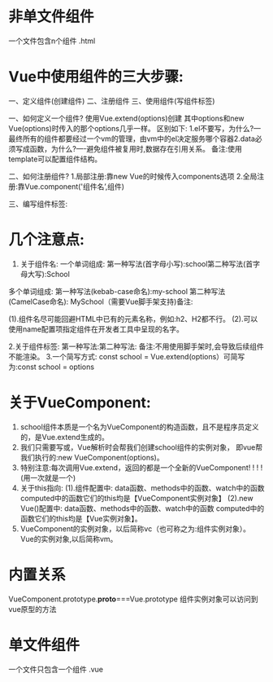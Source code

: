# 非单文件组件
一个文件包含n个组件 .html

# Vue中使用组件的三大步骤:
一、定义组件(创建组件)
二、注册组件
三、使用组件(写组件标签)

一、如何定义一个组件?
使用Vue.extend(options)创建
其中options和new Vue(options)时传入的那个options几乎一样。
区别如下:
1.el不要写，为什么?—
最终所有的组件都要经过一个vm的管理，由vm中的el决定服务哪个容器2.data必须写成函数，为什么?—-避免组件被复用时,数据存在引用关系。
备注:使用template可以配置组件结构。

二、如何注册组件?
1.局部注册:靠new Vue的时候传入components选项
2.全局注册:靠Vue.component('组件名’,组件)

三、编写组件标签:
<school></school>

# 几个注意点:
1. 关于组件名:
一个单词组成:
第一种写法(首字母小写):school第二种写法(首字母大写):School

多个单词组成:
第一种写法(kebab-case命名):my-school
第二种写法(CamelCase命名): MySchool（需要Vue脚手架支持)备注:

(1).组件名尽可能回避HTML中已有的元素名称，例如:h2、H2都不行。
(2).可以使用name配置项指定组件在开发者工具中呈现的名字。

2.关于组件标签:
第一种写法:<school></school>第二种写法:<schoo1/>
备注:不用使用脚手架时,<school/>会导致后续组件不能渲染。
3.一个简写方式:
const school = Vue.extend(options）可简写为:const school = options 


# 关于VueComponent:

1. school组件本质是一个名为VueComponent的构造函数，且不是程序员定义的，是Vue.extend生成的。
2. 我们只需要写<school/>或<school></school>，Vue解析时会帮我们创建school组件的实例对象，
即vue帮我们执行的:new VueComponent(options)。
3. 特别注意:每次调用Vue.extend，返回的都是一个全新的VueComponent! ! ! !(用一次就是一个)
4. 关于this指向:
(1).组件配置中:
data函数、methods中的函数、watch中的函数
computed中的函数它们的this均是【VueComponent实例对象】
(2).new Vue()配置中:
data函数、methods中的函数、watch中的函数
computed中的函数它们的this均是【Vue实例对象】。
5. VueComponent的实例对象，以后简称vc（也可称之为:组件实例对象）。
Vue的实例对象,以后简称vm。

# 内置关系
VueComponent.prototype.__proto__===Vue.prototype
组件实例对象可以访问到vue原型的方法





# 单文件组件
一个文件只包含一个组件 .vue